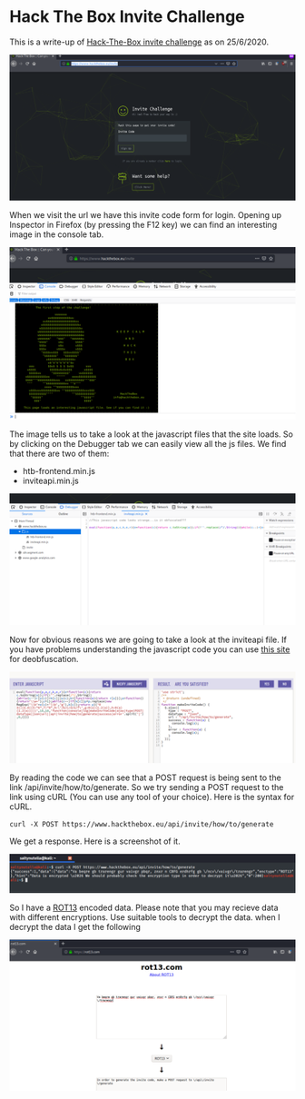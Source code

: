 <h1>Hack The Box Invite Challenge</h1>

This is a write-up of [Hack-The-Box invite challenge](https://www.hackthebox.eu/invite) as on 25/6/2020.

![Screenshot of initial page](https://github.com/R00TH4UNT/Hack-The-Box/blob/master/Invite%20Challenge/Screenshot_2020-06-25_20-59-34.png)

When we visit the url we have this invite code form for login.
Opening up Inspector in Firefox (by pressing the F12 key) we can find an interesting image in the console tab.

![Screenshot of console](https://github.com/R00TH4UNT/Hack-The-Box/blob/master/Invite%20Challenge/Screenshot_2020-06-25_21-14-59.png)

The image tells us to take a look at the javascript files that the site loads.
So by clicking on the Debugger tab we can easily view all the js files. We find that there are two of them:
* htb-frontend.min.js
* inviteapi.min.js

![Screenshot of Debugger tab](https://github.com/R00TH4UNT/Hack-The-Box/blob/master/Invite%20Challenge/Screenshot_2020-06-25_21-20-45.png)

Now for obvious reasons we are going to take a look at the inviteapi file. If you have problems understanding the javascript code you can use [this site](www.jsnice.org) for deobfuscation.

![Screenshot of JS file](https://github.com/R00TH4UNT/Hack-The-Box/blob/master/Invite%20Challenge/Screenshot_2020-06-25_21-26-51.png)

By reading the code we can see that a POST request is being sent to the link /api/invite/how/to/generate. 
So we try sending a POST request to the link using cURL (You can use any tool of your choice). Here is the syntax for cURL.

```
curl -X POST https://www.hackthebox.eu/api/invite/how/to/generate
```
We get a response. Here is a screenshot of it.

![Screenshot of response](https://github.com/R00TH4UNT/Hack-The-Box/blob/master/Invite%20Challenge/Screenshot_2020-06-25_21-37-19.png)

So I have a [ROT13](https://en.wikipedia.org/wiki/ROT13) encoded data. Please note that you may recieve data with different encryptions. Use suitable tools to decrypt the data. 
when I decrypt the data I get the following

![Screenshot of decrypted data](https://github.com/R00TH4UNT/Hack-The-Box/blob/master/Invite%20Challenge/Screenshot_2020-06-25_21-43-00.png)
